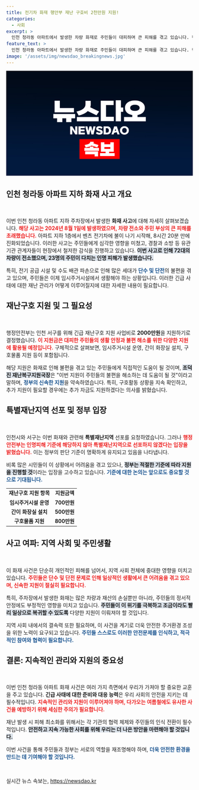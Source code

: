 ```yaml
---
title: 전기차 화재 행안부 재난 구호비 2천만원 지원!
categories:
  - 사회
excerpt: >
  인천 청라동 아파트에서 발생한 차량 화재로 주민들이 대피하며 큰 피해를 겪고 있습니다. 행안부는 긴급 지원금을 통해 임시주거시설과 구호물품을 제공하겠다고 밝혔지만, 특별재난지역 선포는 불가능하다는 입장입니다. 주민들의 안전과 회복에 대한 정부의 지원이 주목받고 있습니다.
feature_text: >
  인천 청라동 아파트에서 발생한 차량 화재로 주민들이 대피하며 큰 피해를 겪고 있습니다. 행안부는 긴급 지원금을 통해 임시주거시설과 구호물품을 제공하겠다고 밝혔지만, 특별재난지역 선포는 불가능하다는 입장입니다. 주민들의 안전과 회복에 대한 정부의 지원이 주목받고 있습니다.
image: '/assets/img/newsdao_breakingnews.jpg'
---
```


<p><img src="/assets/img/newsdao_breakingnews.jpg" alt="ontimetimes 속보" /></p>

<h2 data-ke-size="size26">인천 청라동 아파트 지하 화재 사고 개요</h2>

<p data-ke-size="size16">&nbsp;</p>

<p>이번 인천 청라동 아파트 지하 주차장에서 발생한 <b>화재 사고</b>에 대해 자세히 살펴보겠습니다. <b><span style="color: #ee2323;">해당 사고는 2024년 8월 1일에 발생하였으며, 차량 전소와 주민 부상의 큰 피해를 초래했습니다.</span></b> 아파트 지하 1층에서 벤츠 전기차에 불이 나기 시작해, 8시간 20분 만에 진화되었습니다. 이러한 사고는 주민들에게 심각한 영향을 미쳤고, 경찰과 소방 등 유관기관 관계자들이 현장에서 철저한 감식을 진행하고 있습니다. <b><span style="background-color: #21538527;">이번 사고로 인해 72대의 차량이 전소했으며, 23명의 주민이 다치는 인명 피해가 발생했습니다.</span></b> </p>

<p>특히, 전기 공급 시설 및 수도 배관 파손으로 인해 많은 세대가 <b><span style="color: #1a5490;">단수 및 단전</span></b>의 불편을 겪고 있으며, 주민들은 이제 임시주거시설에서 생활해야 하는 상황입니다. 이러한 긴급 사태에 대한 재난 관리가 어떻게 이루어질지에 대한 자세한 내용이 필요합니다.</p>

<h2 data-ke-size="size26">재난구호 지원 및 그 필요성</h2>

<p data-ke-size="size16">&nbsp;</p>

<p>행정안전부는 인천 서구를 위해 긴급 재난구호 지원 사업비로 <b>2000만원</b>을 지원하기로 결정했습니다. <b><span style="color: #ee2323;">이 지원금은 대피한 주민들의 생활 안정과 불편 해소를 위한 다양한 지원에 활용될 예정입니다.</span></b> 구체적으로 살펴보면, 임시주거시설 운영, 간이 화장실 설치, 구호물품 지원 등이 포함됩니다. </p>

<p>해당 지원은 화재로 인해 불편을 겪고 있는 주민들에게 직접적인 도움이 될 것이며, <b><span style="background-color: #21538527;">조덕진 재난복구지원국장</span></b>은 "이번 지원이 주민들의 불편을 해소하는 데 도움이 될 것"이라고 말하며, <b><span style="color: #1a5490;">정부의 신속한 지원</span></b>을 약속하였습니다. 특히, 구호활동 상황을 지속 확인하고, 추가 지원이 필요할 경우에는 추가 자금도 지원하겠다는 의사를 밝혔습니다. </p>

<h2 data-ke-size="size26">특별재난지역 선포 및 정부 입장</h2>

<p data-ke-size="size16">&nbsp;</p>

<p>인천시와 서구는 이번 화재와 관련해 <b>특별재난지역</b> 선포를 요청하였습니다. 그러나 <b><span style="color: #ee2323;">행정안전부는 인명피해 기준에 해당하지 않아 특별재난지역으로 선포하지 않겠다는 입장을 밝혔습니다.</span></b> 이는 정부의 판단 기준이 명확하게 유지되고 있음을 나타냅니다. </p>

<p>비록 많은 시민들이 이 상황에서 어려움을 겪고 있으나, <b><span style="background-color: #21538527;">정부는 적절한 기준에 따라 지원을 진행할 것</span></b>이라는 입장을 고수하고 있습니다. <b><span style="color: #1a5490;">기준에 대한 논의는 앞으로도 중요할 것으로 기대됩니다.</span></b> </p>

<table style="width: 100%;">
    <tr>
        <td style="text-align: center; height: 17px;"><b>재난구호 지원 항목</b></td>
        <td style="text-align: center; height: 17px;"><b>지원금액</b></td>
    </tr>
    <tr>
        <td style="text-align: center; height: 17px;"><b>임시주거시설 운영</b></td>
        <td style="text-align: center; height: 17px;"><b>700만원</b></td>
    </tr>
    <tr>
        <td style="text-align: center; height: 17px;"><b>간이 화장실 설치</b></td>
        <td style="text-align: center; height: 17px;"><b>500만원</b></td>
    </tr>
    <tr>
        <td style="text-align: center; height: 17px;"><b>구호물품 지원</b></td>
        <td style="text-align: center; height: 17px;"><b>800만원</b></td>
    </tr>
</table>

<h2 data-ke-size="size26">사고 여파: 지역 사회 및 주민생활</h2>

<p data-ke-size="size16">&nbsp;</p>

<p>이 화재 사건은 단순히 개인적인 피해를 넘어서, 지역 사회 전체에 중대한 영향을 미치고 있습니다. <b><span style="color: #ee2323;">주민들은 단수 및 단전 문제로 인해 일상적인 생활에서 큰 어려움을 겪고 있으며, 신속한 지원이 절실히 필요합니다.</span></b> </p>

<p>특히, 주차장에서 발생한 화재는 많은 차량과 재산의 손실뿐만 아니라, 주민들의 정서적 안정에도 부정적인 영향을 미치고 있습니다. <b><span style="background-color: #21538527;">주민들이 이 위기를 극복하고 조금이라도 빨리 일상으로 복귀할 수 있도록</span></b> 다양한 지원이 이뤄져야 할 것입니다. </p>

<p>지역 사회 내에서의 결속력 또한 필요하며, 이 사건을 계기로 더욱 안전한 주거환경 조성을 위한 노력이 요구되고 있습니다. <b><span style="color: #1a5490;">주민들 스스로도 이러한 안전문제를 인식하고, 적극적인 참여와 협력이 필요합니다.</span></b></p>

<h2 data-ke-size="size26">결론: 지속적인 관리와 지원의 중요성</h2>

<p data-ke-size="size16">&nbsp;</p>

<p>이번 인천 청라동 아파트 화재 사건은 여러 가지 측면에서 우리가 가져야 할 중요한 교훈을 주고 있습니다. <b>긴급 사태에 대한 준비와 대응 능력</b>은 우리 사회의 안전을 지키는 데 필수적입니다. <b><span style="color: #ee2323;">지속적인 관리와 지원이 이루어져야 하며, 다가오는 여름철에도 유사한 사건을 예방하기 위해 세심한 주의가 필요합니다.</span></b> </p>

<p>재난 발생 시 피해 최소화를 위해서는 각 기관의 협력 체제와 주민들의 인식 전환이 필수적입니다. <b><span style="background-color: #21538527;">안전하고 지속 가능한 사회를 위해 우리는 더 나은 방안을 마련해야 할 것입니다.</span></b> </p>

<p>이번 사건을 통해 주민들과 정부는 서로의 역할을 재조명해야 하며, <b><span style="color: #1a5490;">더욱 안전한 환경을 만드는 데 기여해야 할 것입니다.</span></b> </p>

<p data-ke-size="size16">&nbsp;</p>
실시간 뉴스 속보는, <a href="https://newsdao.kr" rel="dofollow">https://newsdao.kr</a>


